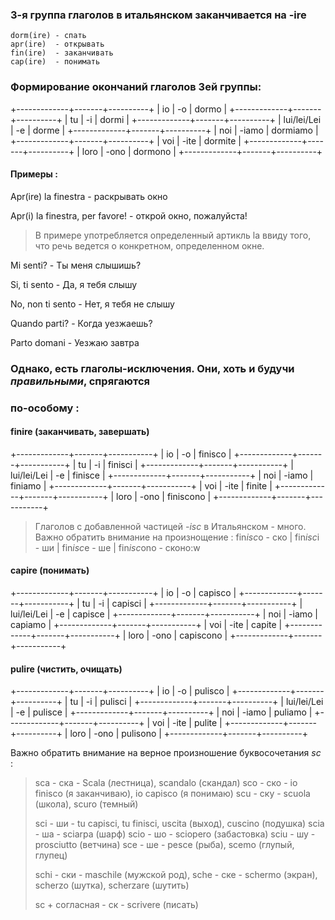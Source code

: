 ### 3-я группа глаголов в итальянском заканчивается на -ire

	dorm(ire) - спать
	apr(ire)  - открывать
	fin(ire)  - заканчивать
	cap(ire)  - понимать

### Формирование окончаний глаголов 3ей группы:
+-------------+-------+----------+
| io          | -o    | dormo    |
+-------------+-------+----------+
| tu          | -i    | dormi    |
+-------------+-------+----------+
| lui/lei/Lei | -e    | dorme    |
+-------------+-------+----------+
| noi         | -iamo | dormiamo |
+-------------+-------+----------+
| voi         | -ite  | dormite  |
+-------------+-------+----------+
| loro        | -ono  | dormono  |
+-------------+-------+----------+

#### Примеры :

Apr(ire) la finestra - раскрывать окно 

Apr(i) la finestra, per favore! - открой окно, пожалуйста!

> В примере употребляется определенный артикль la ввиду того, что
> речь ведется о конкретном, определенном окне.

Mi senti? - Ты меня слышишь?

Si, ti sento - Да, я тебя слышу

No, non ti sento - Нет, я тебя не слышу

Quando parti? - Когда уезжаешь?

Parto domani - Уезжаю завтра

### Однако, есть глаголы-исключения. Они, хоть и будучи *правильными*, спрягаются 
### по-особому :

#### finire (заканчивать, завершать)
+-------------+-------+-----------+
| io          | -o    | finisco   |
+-------------+-------+-----------+
| tu          | -i    | finisci   |
+-------------+-------+-----------+
| lui/lei/Lei | -e    | finisce   |
+-------------+-------+-----------+
| noi         | -iamo | finiamo   |
+-------------+-------+-----------+
| voi         | -ite  | finite    |
+-------------+-------+-----------+
| loro        | -ono  | finiscono |
+-------------+-------+-----------+

> Глаголов с добавленной частицей *-isc* в Итальянском - много.
> Важно обратить внимание на произнощение : 
> fin*isc*o - ско | fin*isc*i - ши | fin*isc*e - ше | fin*isc*ono - сконо:w

#### capire (понимать)
+-------------+-------+-----------+
| io          | -o    | capisco   |
+-------------+-------+-----------+
| tu          | -i    | capisci   |
+-------------+-------+-----------+
| lui/lei/Lei | -e    | capisce   |
+-------------+-------+-----------+
| noi         | -iamo | capiamo   |
+-------------+-------+-----------+
| voi         | -ite  | capite    |
+-------------+-------+-----------+
| loro        | -ono  | capiscono |
+-------------+-------+-----------+


#### pulire (чистить, очищать)
+-------------+-------+----------+
| io          | -o    | pulisco  |
+-------------+-------+----------+
| tu          | -i    | pulisci  |
+-------------+-------+----------+
| lui/lei/Lei | -e    | pulisce  |
+-------------+-------+----------+
| noi         | -iamo | puliamo  |
+-------------+-------+----------+
| voi         | -ite  | pulite   |
+-------------+-------+----------+
| loro        | -ono  | pulisono |
+-------------+-------+----------+


Важно обратить внимание на верное произношение буквосочетания *sc* :

> sca - ска - Scala (лестница), scandalo (скандал)
> sco - ско - io finisco (я заканчиваю), io capisco (я понимаю)
> scu - ску - scuola (школа), scuro (темный)
> 
> sci  - ши - tu capisci, tu finisci, uscita (выход), cuscino (подушка)
> scia - ша - sciarpa (шарф)
> scio - шо - sciopero (забастовка)
> sciu - шу - prosciutto (ветчина)
> sce  - ше - pesce (рыба), scemo (глупый, глупец)
> 
> schi - ски - maschile (мужской род), 
> sche - ске - schermo (экран), scherzo (шутка), scherzare (шутить)
> 
> sc + согласная - ск - scrivere (писать)


